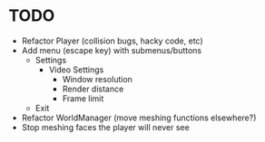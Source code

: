 # TODO  

- Refactor Player (collision bugs, hacky code, etc)  
- Add menu (escape key) with submenus/buttons  
	- Settings  
		- Video Settings  
			- Window resolution  
			- Render distance  
			- Frame limit  
	- Exit  
- Refactor WorldManager (move meshing functions elsewhere?)  
- Stop meshing faces the player will never see
